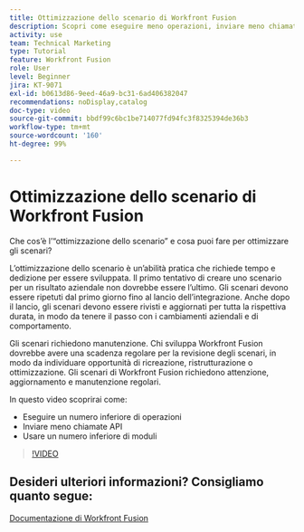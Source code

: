 ```yaml
---
title: Ottimizzazione dello scenario di Workfront Fusion
description: Scopri come eseguire meno operazioni, inviare meno chiamate API e utilizzare meno moduli, tutto in  [!DNL Adobe Workfront Fusion].
activity: use
team: Technical Marketing
type: Tutorial
feature: Workfront Fusion
role: User
level: Beginner
jira: KT-9071
exl-id: b0613d86-9eed-46a9-bc31-6ad406382047
recommendations: noDisplay,catalog
doc-type: video
source-git-commit: bbdf99c6bc1be714077fd94fc3f8325394de36b3
workflow-type: tm+mt
source-wordcount: '160'
ht-degree: 99%

---
```


# Ottimizzazione dello scenario di Workfront Fusion

Che cos’è l’“ottimizzazione dello scenario” e cosa puoi fare per ottimizzare gli scenari?

L’ottimizzazione dello scenario è un’abilità pratica che richiede tempo e dedizione per essere sviluppata. Il primo tentativo di creare uno scenario per un risultato aziendale non dovrebbe essere l’ultimo. Gli scenari devono essere ripetuti dal primo giorno fino al lancio dell’integrazione. Anche dopo il lancio, gli scenari devono essere rivisti e aggiornati per tutta la rispettiva durata, in modo da tenere il passo con i cambiamenti aziendali e di comportamento.

Gli scenari richiedono manutenzione. Chi sviluppa Workfront Fusion dovrebbe avere una scadenza regolare per la revisione degli scenari, in modo da individuare opportunità di ricreazione, ristrutturazione o ottimizzazione. Gli scenari di Workfront Fusion richiedono attenzione, aggiornamento e manutenzione regolari.

In questo video scoprirai come:

* Eseguire un numero inferiore di operazioni
* Inviare meno chiamate API
* Usare un numero inferiore di moduli

>[!VIDEO](https://video.tv.adobe.com/v/335313/?quality=12&learn=on&enablevpops=1)

## Desideri ulteriori informazioni? Consigliamo quanto segue:

[Documentazione di Workfront Fusion](https://experienceleague.adobe.com/it/docs/workfront-fusion/using/get-started-with-fusion/understand-workfront-fusion/workfront-fusion-overview)
